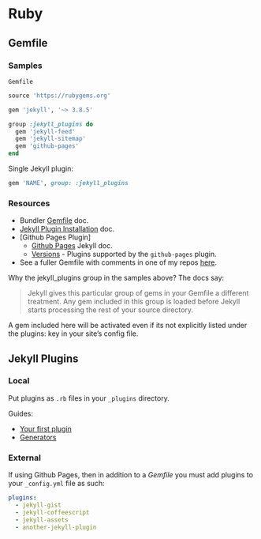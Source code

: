 # Ruby

## Gemfile


### Samples

`Gemfile`

```ruby
source 'https://rubygems.org'

gem 'jekyll', '~> 3.8.5'

group :jekyll_plugins do
  gem 'jekyll-feed'
  gem 'jekyll-sitemap'
  gem 'github-pages'
end
```

Single Jekyll plugin:

```ruby
gem 'NAME', group: :jekyll_plugins
```

### Resources

- Bundler [Gemfile](https://bundler.io/v1.5/gemfile.html) doc.
- [Jekyll Plugin Installation](https://jekyllrb.com/docs/plugins/installation/) doc.
- [Github Pages Plugin]
    - [Github Pages](https://jekyllrb.com/docs/github-pages/) Jekyll doc.
    - [Versions](https://pages.github.com/versions/) - Plugins supported by the `github-pages` plugin.
- See a fuller Gemfile with comments in one of my repos [here](https://github.com/MichaelCurrin/jekyll-blog-demo/blob/master/Gemfile).

Why the jekyll_plugins group in the samples above? The docs say:

> Jekyll gives this particular group of gems in your Gemfile a different treatment. Any gem included in this group is loaded before Jekyll starts processing the rest of your source directory.

A gem included here will be activated even if its not explicitly listed under the plugins: key in your site’s config file.

## Jekyll Plugins

### Local

Put plugins as `.rb` files in your `_plugins` directory.

Guides:
- [Your first plugin](https://jekyllrb.com/docs/plugins/your-first-plugin/)
- [Generators](https://jekyllrb.com/docs/plugins/generators/)

### External

If using Github Pages, then in addition to a _Gemfile_ you must add plugins to your `_config.yml` file as such:

```yml
plugins:
  - jekyll-gist
  - jekyll-coffeescript
  - jekyll-assets
  - another-jekyll-plugin
```
